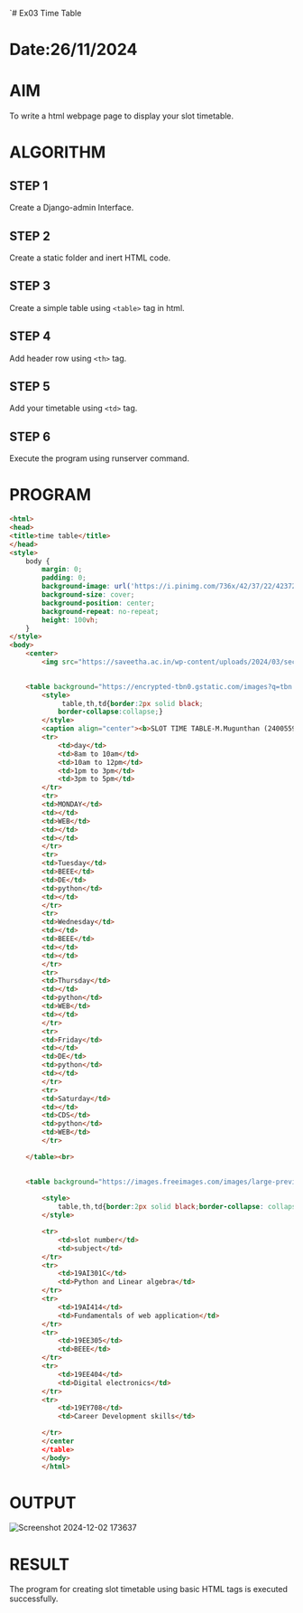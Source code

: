 `# Ex03 Time Table
# Date:26/11/2024
# AIM
To write a html webpage page to display your slot timetable.

# ALGORITHM
## STEP 1
Create a Django-admin Interface.

## STEP 2
Create a static folder and inert HTML code.

## STEP 3
Create a simple table using `<table>` tag in html.

## STEP 4
Add header row using `<th>` tag.

## STEP 5
Add your timetable using `<td>` tag.

## STEP 6
Execute the program using runserver command.
# PROGRAM
```html
<html>
<head>
<title>time table</title>
</head>
<style>
    body {
        margin: 0;
        padding: 0;
        background-image: url('https://i.pinimg.com/736x/42/37/22/4237225ef6046023423fc9cf345f25b2.jpg');
        background-size: cover;
        background-position: center;
        background-repeat: no-repeat;
        height: 100vh;
    }
</style>
<body>
    <center>
        <img src="https://saveetha.ac.in/wp-content/uploads/2024/03/sec-logo-01as.png" width='500px'>
    

    <table background="https://encrypted-tbn0.gstatic.com/images?q=tbn:ANd9GcS4s6MpFqgN94yg0vpx_nEp4pOU76WFwLTbwA&s">
        <style>
             table,th,td{border:2px solid black;
            border-collapse:collapse;}
        </style>
        <caption align="center"><b>SLOT TIME TABLE-M.Mugunthan (24005593)</b></caption>
        <tr>
            <td>day</td>
            <td>8am to 10am</td>
            <td>10am to 12pm</td>
            <td>1pm to 3pm</td>
            <td>3pm to 5pm</td>
        </tr>
        <tr>
        <td>MONDAY</td>
        <td></td>
        <td>WEB</td>
        <td></td>
        <td></td>
        </tr>
        <tr>
        <td>Tuesday</td>
        <td>BEEE</td>
        <td>DE</td>
        <td>python</td>
        <td></td>
        </tr>
        <tr>
        <td>Wednesday</td>
        <td></td>
        <td>BEEE</td>
        <td></td>
        <td></td>
        </tr>
        <tr>
        <td>Thursday</td>
        <td></td>
        <td>python</td>
        <td>WEB</td>
        <td></td>
        </tr>
        <tr>
        <td>Friday</td>
        <td></td>
        <td>DE</td>
        <td>python</td>
        <td></td>
        </tr>
        <tr>
        <td>Saturday</td>
        <td></td>
        <td>CDS</td>
        <td>python</td>
        <td>WEB</td>
        </tr>

    </table><br>

    
    <table background="https://images.freeimages.com/images/large-previews/74a/pastel-abstract-background-0410-5697605.jpg?fmt=webp&w=500">
    
        <style>
            table,th,td{border:2px solid black;border-collapse: collapse;}
        </style>

        <tr>
            <td>slot number</td>
            <td>subject</td>
        </tr>
        <tr>
            <td>19AI301C</td>
            <td>Python and Linear algebra</td>
        </tr>
        <tr>
            <td>19AI414</td>
            <td>Fundamentals of web application</td>
        </tr>
        <tr>
            <td>19EE305</td>
            <td>BEEE</td>
        </tr>
        <tr>
            <td>19EE404</td>
            <td>Digital electronics</td>
        </tr>
        <tr>
            <td>19EY708</td>
            <td>Career Development skills</td>

        </tr>
        </center
        </table>
        </body>
        </html>
```
# OUTPUT
![Screenshot 2024-12-02 173637](https://github.com/user-attachments/assets/03affb75-06ed-4736-97cc-a562dd62b5d7)



# RESULT
The program for creating slot timetable using basic HTML tags is executed successfully.
